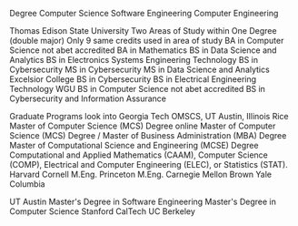 Degree
  Computer Science
  Software Engineering
  Computer Engineering

Thomas Edison State University
	Two Areas of Study within One Degree (double major)
		Only 9 same credits used in area of study
  BA in Computer Science
    not abet accredited
  BA in Mathematics
  BS in Data Science and Analytics
  BS in Electronics Systems Engineering Technology
  BS in Cybersecurity
  MS in Cybersecurity
  MS in Data Science and Analytics
Excelsior College
  BS in Cybersecurity
  BS in Electrical Engineering Technology
WGU
  BS in Computer Science
    not abet accredited
  BS in Cybersecurity and Information Assurance

Graduate Programs
look into Georgia Tech OMSCS, UT Austin, Illinois
  Rice
    Master of Computer Science (MCS) Degree
      online
    Master of Computer Science (MCS) Degree / Master of Business Administration (MBA) Degree
    Master of Computational Science and Engineering (MCSE) Degree
      Computational and Applied Mathematics (CAAM),
      Computer Science (COMP),
      Electrical and Computer Engineering (ELEC), or
      Statistics (STAT).
  Harvard
  Cornell
    M.Eng.
  Princeton
    M.Eng.
  Carnegie Mellon
  Brown
  Yale
  Columbia
  
  UT Austin
    Master's Degree in Software Engineering
    Master's Degree in Computer Science
  Stanford
  CalTech UC Berkeley
